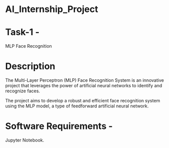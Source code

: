 # AI_Internship_Project
# Task-1  - 
MLP Face Recognition
# Description 
The Multi-Layer Perceptron (MLP) Face Recognition System is an innovative project that leverages the power of artificial neural networks to identify and recognize faces.

The project aims to develop a robust and efficient face recognition system using the MLP model, a type of feedforward artificial neural network.

# Software Requirements -
Jupyter Notebook.
